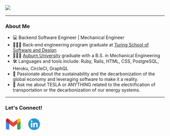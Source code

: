 <p align="left">
  <img src="https://github-readme-stats.vercel.app/api?username=brueck1988&show_icons=true&theme=dracula"/>
</p>

---
<h3 align="left">About Me</h3>
<p align="left">
  <ul>
    <li>
      💻  Backend Software Engineer | Mechanical Engineer
    </li>
    <li>
        👩🏽‍💻  Back-end engineering program graduate at <a href="https://turing.edu/"> Turing School of Software and Design</a>
    </li>
    <li>
        👩🏽‍💻  <a href="https://auburn.edu/"> Auburn University</a> graduate with a B.S. in Mechanical Engineering
    </li>
    <li>
      🛠  Languages and tools include: Ruby, Rails, HTML, CSS, PostgreSQL, Heroku, CircleCI, GraphQL
    </li>
    <li>
      🌱  Passionate about the sustainability and the decarbonization of the global economy and leveraging software to make it a reality.
    </li>
        <li>
       💬 Ask me about TESLA or ANYTHING related to the electrification of transportation or the decarbonization of our energy systems.
    </li>
  </ul>
</p>

---

<h3 align="left">Let's Connect!</h3>

<p align="left">
  <a href="mailto:brueck1988@gmail.com" target="_blank"><img alt='turing logo' title='turing.edu' height="50" src="/gmail.png"></a> &nbsp;&nbsp;
  <a href="https://www.linkedin.com/in/brueck1988/" target="_blank"><img alt='turing logo' title='turing.edu' height="50" src="/linkedin.png"></a> &nbsp;&nbsp;
</p><br>

<!--
**brueck1988/brueck1988** is a ✨ _special_ ✨ repository because its `README.md` (this file) appears on your GitHub profile.

Here are some ideas to get you started:

- 🔭 I’m currently working on ...
- 🌱 I’m currently learning ...
- 👯 I’m looking to collaborate on ...
- 🤔 I’m looking for help with ...
- 💬 Ask me about ...
- 📫 How to reach me: ...
- 😄 Pronouns: ...
- ⚡ Fun fact: ...
-->
